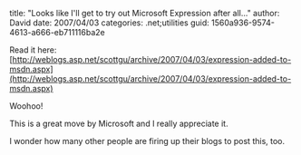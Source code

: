 
title: "Looks like I'll get to try out Microsoft Expression after all..."
author: David
date: 2007/04/03
categories: .net;utilities
guid: 1560a936-9574-4613-a666-eb711116ba2e

Read it here: [http://weblogs.asp.net/scottgu/archive/2007/04/03/expression-added-to-msdn.aspx](http://weblogs.asp.net/scottgu/archive/2007/04/03/expression-added-to-msdn.aspx) 

Woohoo! 

This is a great move by Microsoft and I really appreciate it. 

I wonder how many other people are firing up their blogs to post this, too.

